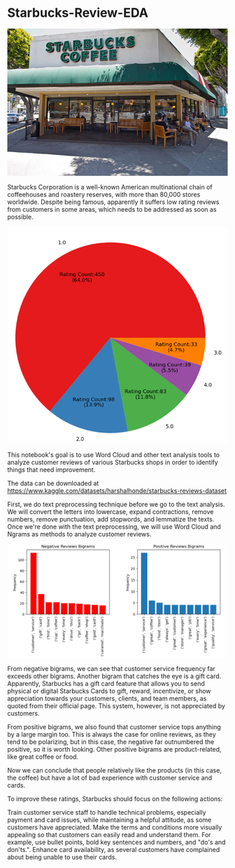 # Starbucks-Review-EDA

![](https://github.com/ChrisAntococt471/Starbucks-Review-EDA/blob/main/CAFE.jpg)

Starbucks Corporation is a well-known American multinational chain of coffeehouses and roastery reserves, with more than 80,000 stores worldwide. Despite being famous, apparently it suffers low rating reviews from customers in some areas, which needs to be addressed as soon as possible.

![](https://github.com/ChrisAntococt471/Starbucks-Review-EDA/blob/main/Rating.png)

This notebook's goal is to use Word Cloud and other text analysis tools to analyze customer reviews of various Starbucks shops in order to identify things that need improvement.

The data can be downloaded at https://www.kaggle.com/datasets/harshalhonde/starbucks-reviews-dataset

First, we do text preprocessing technique before we go to the text analysis. We will convert the letters into lowercase, expand contractions, remove numbers, remove punctuation, add stopwords, and lemmatize the texts. Once we're done with the text preprocessing, we will use Word Cloud and Ngrams as methods to analyze customer reviews.

![](https://github.com/ChrisAntococt471/Starbucks-Review-EDA/blob/main/Negative%20Bigrams%201.png)

From negative bigrams, we can see that customer service frequency far exceeds other bigrams. Another bigram that catches the eye is a gift card. Apparently, Starbucks has a gift card feature that allows you to send physical or digital Starbucks Cards to gift, reward, incentivize, or show appreciation towards your customers, clients, and team members, as quoted from their official page. This system, however, is not appreciated by customers.

From positive bigrams, we also found that customer service tops anything by a large margin too. This is always the case for online reviews, as they tend to be polarizing, but in this case, the negative far outnumbered the positive, so it is worth looking. Other positive bigrams are product-related, like great coffee or food.

Now we can conclude that people relatively like the products (in this case, the coffee) but have a lot of bad experience with customer service and cards.

To improve these ratings, Starbucks should focus on the following actions:

Train customer service staff to handle technical problems, especially payment and card issues, while maintaining a helpful attitude, as some customers have appreciated.
Make the terms and conditions more visually appealing so that customers can easily read and understand them. For example, use bullet points, bold key sentences and numbers, and "do's and don'ts.".
Enhance card availability, as several customers have complained about being unable to use their cards.
